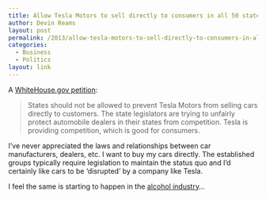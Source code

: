 ```yaml
---
title: Allow Tesla Motors to sell directly to consumers in all 50 states
author: Devin Reams
layout: post
permalink: /2013/allow-tesla-motors-to-sell-directly-to-consumers-in-all-50-states/
categories:
  - Business
  - Politics
layout: link
---
```

A [WhiteHouse.gov petition][1]:

> States should not be allowed to prevent Tesla Motors from selling cars directly to customers. The state legislators are trying to unfairly protect automobile dealers in their states from competition. Tesla is providing competition, which is good for consumers. 

I&#8217;ve never appreciated the laws and relationships between car manufacturers, dealers, etc. I want to buy my cars directly. The established groups typically require legislation to maintain the status quo and I&#8217;d certainly like cars to be &#8216;disrupted&#8217; by a company like Tesla.

I feel the same is starting to happen in the [alcohol industry][2]&#8230;

 [1]: https://petitions.whitehouse.gov/petition/allow-tesla-motors-sell-directly-consumers-all-50-states/bFN7NHQR
 [2]: http://en.wikipedia.org/wiki/Three-tier_(alcohol_distribution)